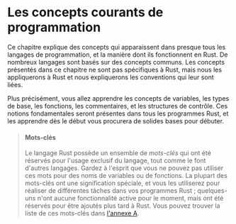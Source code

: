 <!--
# Common Programming Concepts
-->

# Les concepts courants de programmation

<!--
This chapter covers concepts that appear in almost every programming language
and how they work in Rust. Many programming languages have much in common at
their core. None of the concepts presented in this chapter are unique to Rust,
but we’ll discuss them in the context of Rust and explain the conventions
around using these concepts.
-->

Ce chapitre explique des concepts qui apparaissent dans presque tous les
langages de programmation, et la manière dont ils fonctionnent en Rust. De
nombreux langages sont basés sur des concepts communs. Les concepts présentés
dans ce chapitre ne sont pas spécifiques à Rust, mais nous les appliquerons
à Rust et nous expliquerons les conventions qui leur sont liées.

<!--
Specifically, you’ll learn about variables, basic types, functions, comments,
and control flow. These foundations will be in every Rust program, and learning
them early will give you a strong core to start from.
-->

Plus précisément, vous allez apprendre les concepts de variables, les types de
base, les fonctions, les commentaires, et les structures de contrôle. Ces
notions fondamentales seront présentes dans tous les programmes Rust, et les
apprendre dès le début vous procurera de solides bases pour débuter.

<!--
> #### Keywords
>
> The Rust language has a set of *keywords* that are reserved for use by
> the language only, much as in other languages. Keep in mind that you cannot
> use these words as names of variables or functions. Most of the keywords have
> special meanings, and you’ll be using them to do various tasks in your Rust
> programs; a few have no current functionality associated with them but have
> been reserved for functionality that might be added to Rust in the future. You
> can find a list of the keywords in [Appendix A][appendix_a].
-->

> #### Mots-clés
>
> Le langage Rust possède un ensemble de *mots-clés* qui ont été réservés pour
> l'usage exclusif du langage, tout comme le font d'autres langages. Gardez à
> l'esprit que vous ne pouvez pas utiliser ces mots pour des noms de variables
> ou de fonctions. La plupart des mots-clés ont une signification spéciale, et
> vous les utiliserez pour réaliser de différentes tâches dans vos programmes
> Rust ; quelques-uns n'ont aucune fonctionnalité active pour le moment, mais
> ont été réservés pour être ajoutés plus tard à Rust.
> Vous pouvez trouver la liste de ces mots-clés dans [l'annexe A][appendix_a].

<!--
[appendix_a]: appendix-01-keywords.md
-->

[appendix_a]: appendix-01-keywords.md
